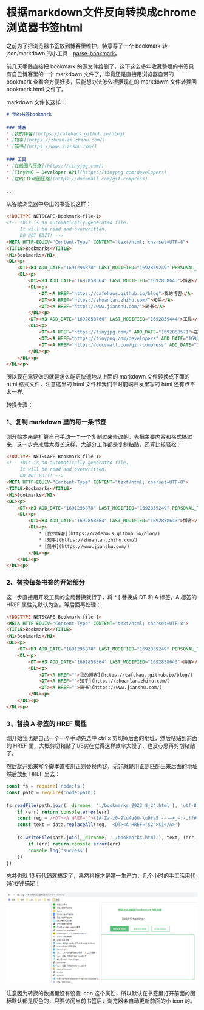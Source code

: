 # 根据markdown文件反向转换成chrome浏览器书签html

之前为了把浏览器书签放到博客里维护，特意写了一个 bookmark 转 json/markdown 的小工具：[parse-bookmark](https://cafehaus.github.io/parse-bookmark)。

前几天手贱直接把 bookmark 的源文件给删了，这下这么多年收藏整理的书签只有自己博客里的一个 markdown 文件了，毕竟还是直接用浏览器自带的 bookmark 查看会方便好多，只能想办法怎么根据现在的 markdowm 文件转换回 bookmark.html 文件了。

markdown 文件长这样：
```markdown
# 我的书签bookmark

### 博客
* [我的博客](https://cafehaus.github.io/blog)
* [知乎](https://zhuanlan.zhihu.com/)
* [简书](https://www.jianshu.com/)

### 工具
* [在线图片压缩](https://tinyjpg.com/)
* [TinyPNG – Developer API](https://tinypng.com/developers)
* [在线GIF动图压缩](https://docsmall.com/gif-compress)

...
```

从谷歌浏览器中导出的书签长这样：
```html
<!DOCTYPE NETSCAPE-Bookmark-file-1>
<!-- This is an automatically generated file.
     It will be read and overwritten.
     DO NOT EDIT! -->
<META HTTP-EQUIV="Content-Type" CONTENT="text/html; charset=UTF-8">
<TITLE>Bookmarks</TITLE>
<H1>Bookmarks</H1>
<DL><p>
    <DT><H3 ADD_DATE="1691296878" LAST_MODIFIED="1692859249" PERSONAL_TOOLBAR_FOLDER="true">书签栏</H3>
    <DL><p>
        <DT><H3 ADD_DATE="1692858364" LAST_MODIFIED="1692858643">博客</H3>
        <DL><p>
            <DT><A HREF="https://cafehaus.github.io/blog">我的博客</A>
            <DT><A HREF="https://zhuanlan.zhihu.com/">知乎</A>
            <DT><A HREF="https://www.jianshu.com/">简书</A>
        </DL><p>
        <DT><H3 ADD_DATE="1692858766" LAST_MODIFIED="1692859444">工具</H3>
        <DL><p>
            <DT><A HREF="https://tinyjpg.com/" ADD_DATE="1692858571">在线图片压缩]</A>
            <DT><A HREF="https://tinypng.com/developers" ADD_DATE="1692858571">TinyPNG – Developer API</A>
            <DT><A HREF="https://docsmall.com/gif-compress" ADD_DATE="1692858571">在线GIF动图压缩</A>
        </DL><p>
    </DL><p>
</DL><p>
```

所以现在需要做的就是怎么能更快速地从上面的 markdown 文件转换成下面的 html 格式文件，注意这里的 html 文件和我们平时前端开发里写的 html 还有点不太一样。

转换步骤：
### 1、复制 markdown 里的每一条书签

刚开始本来是打算自己手动一个一个复制过来修改的，先把主要内容和格式搞过来，这一步完成后大概长这样，大部分工作都是复制粘贴，还算比较轻松：
```html
<!DOCTYPE NETSCAPE-Bookmark-file-1>
<!-- This is an automatically generated file.
     It will be read and overwritten.
     DO NOT EDIT! -->
<META HTTP-EQUIV="Content-Type" CONTENT="text/html; charset=UTF-8">
<TITLE>Bookmarks</TITLE>
<H1>Bookmarks</H1>
<DL><p>
    <DT><H3 ADD_DATE="1691296878" LAST_MODIFIED="1692859249" PERSONAL_TOOLBAR_FOLDER="true">书签栏</H3>
    <DL><p>
        <DT><H3 ADD_DATE="1692858364" LAST_MODIFIED="1692858643">博客</H3>
        <DL><p>
            * [我的博客](https://cafehaus.github.io/blog/)
            * [知乎](https://zhuanlan.zhihu.com/)
            * [简书](https://www.jianshu.com/)
        </DL><p>
    </DL><p>
</DL><p>
```

### 2、替换每条书签的开始部分

这一步直接用开发工具的全局替换就行了，将 * [ 替换成 DT 和 A 标签，A 标签的 HREF 属性先默认为空，等后面再处理：
```html
<!DOCTYPE NETSCAPE-Bookmark-file-1>
<META HTTP-EQUIV="Content-Type" CONTENT="text/html; charset=UTF-8">
<TITLE>Bookmarks</TITLE>
<H1>Bookmarks</H1>
<DL><p>
    <DT><H3 ADD_DATE="1691296878" LAST_MODIFIED="1692859249" PERSONAL_TOOLBAR_FOLDER="true">书签栏</H3>
    <DL><p>
        <DT><H3 ADD_DATE="1692858364" LAST_MODIFIED="1692858643">博客</H3>
        <DL><p>
            <DT><A HREF="">我的博客](https://cafehaus.github.io/blog/)
            <DT><A HREF="">知乎](https://zhuanlan.zhihu.com/)
            <DT><A HREF="">简书](https://www.jianshu.com/)
        </DL><p>
    </DL><p>
</DL><p>
```

### 3、替换 A 标签的 HREF 属性

刚开始我也是自己一个一个手动先选中 ctrl x 剪切掉后面的地址，然后粘贴到前面的 HREF 里，大概剪切粘贴了1/3实在觉得这样效率太慢了，也没心思再剪切粘贴了。

然后就开始来写个脚本直接用正则替换内容，无非就是用正则匹配出来后面的地址然后放到 HREF 里去：

```javascript
const fs = require('node:fs')
const path = require('node:path')

fs.readFile(path.join(__dirname, './bookmarks_2023_8_24.html'), 'utf-8', async (err, data) => {
    if (err) return console.error(err)
    const reg = /<DT><A HREF="">([A-Za-z0-9\u4e00-\u9fa5.-–-—+_~:·,!?#？•’'›♡：、，；。！|【】\[\]\$￥\(\)（）「」&《》\s🃏📓❍]*)\]\((http\S+)\)<\/A>/g
    const text = data.replaceAll(reg, '<DT><A HREF="$2">$1</A>')

    fs.writeFile(path.join(__dirname, './bookmarks.html'), text, (err, data) => {
        if (err) return console.error(err)
        console.log('success')
    })
})
```

总共也就 13 行代码就搞定了，果然科技才是第一生产力，几个小时的手工活用代码1秒钟搞定！

<img src="./1.png" />

注意因为转换的数据里没有设置 icon 这个属性，所以默认在书签里打开前面的图标默认都是灰色的，只要访问当前书签后，浏览器会自动更新前面的小 icon 的。
